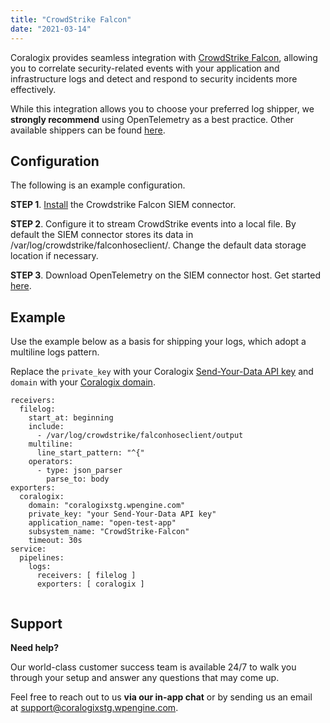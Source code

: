 ```yaml
---
title: "CrowdStrike Falcon"
date: "2021-03-14"
---
```


Coralogix provides seamless integration with [CrowdStrike Falcon](https://www.crowdstrike.com/falcon-platform/), allowing you to correlate security-related events with your application and infrastructure logs and detect and respond to security incidents more effectively.

While this integration allows you to choose your preferred log shipper, we **strongly recommend** using OpenTelemetry as a best practice. Other available shippers can be found [here](https://coralogixstg.wpengine.com/integrations/).

## **Configuration**

The following is an example configuration.

**STEP 1**. [Install](https://www.crowdstrike.com/blog/tech-center/integrate-with-your-siem/) the Crowdstrike Falcon SIEM connector.

**STEP 2**. Configure it to stream CrowdStrike events into a local file. By default the SIEM connector stores its data in /var/log/crowdstrike/falconhoseclient/. Change the default data storage location if necessary.

**STEP 3**. Download OpenTelemetry on the SIEM connector host. Get started [here](https://opentelemetry.io/docs/collector/getting-started/).

## **Example**

Use the example below as a basis for shipping your logs, which adopt a multiline logs pattern.

Replace the `private_key` with your Coralogix [Send-Your-Data API key](https://coralogixstg.wpengine.com/docs/send-your-data-api-key/) and `domain` with your [Coralogix domain](https://coralogixstg.wpengine.com/docs/coralogix-domain/).

```
receivers:
  filelog:
    start_at: beginning
    include:
      - /var/log/crowdstrike/falconhoseclient/output
    multiline:
      line_start_pattern: "^{"
    operators:
      - type: json_parser
        parse_to: body
exporters:
  coralogix:
    domain: "coralogixstg.wpengine.com"
    private_key: "your Send-Your-Data API key"
    application_name: "open-test-app"
    subsystem_name: "CrowdStrike-Falcon"
    timeout: 30s
service:
  pipelines:
    logs:
      receivers: [ filelog ]
      exporters: [ coralogix ]


```

## Support

**Need help?**

Our world-class customer success team is available 24/7 to walk you through your setup and answer any questions that may come up.

Feel free to reach out to us **via our in-app chat** or by sending us an email at [support@coralogixstg.wpengine.com](mailto:support@coralogixstg.wpengine.com).
